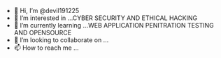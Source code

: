 - 👋 Hi, I’m @devil191225
- 👀 I’m interested in ...CYBER SECURITY AND ETHICAL HACKING
- 🌱 I’m currently learning ...WEB APPLICATION PENITRATION TESTING AND OPENSOURCE
- 💞️ I’m looking to collaborate on ...
- 📫 How to reach me ...

<!---
devil191225/devil191225 is a ✨ special ✨ repository because its `README.md` (this file) appears on your GitHub profile.
You can click the Preview link to take a look at your changes.
--->

